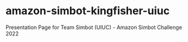 # amazon-simbot-kingfisher-uiuc
Presentation Page for Team Simbot (UIUC) - Amazon Simbot Challenge 2022
